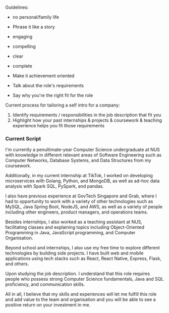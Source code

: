 Guidelines:

- no personal/family life
- Phrase it like a story

- engaging
- compelling
- clear
- complete

- Make it achievement oriented
- Talk about the role's requirements
- Say why you're the right fit for the role

Current process for tailoring a self intro for a company:

1. Identify requirements / responsibilities in the job description that fit you
2. Highlight how your past internships & projects & coursework & teaching experience helps you fit those requirements

### Current Script

I'm currently a penultimate-year Computer Science undergraduate at NUS with knowledge in different relevant areas of Software Engineering such as Computer Networks, Database Systems, and Data Structures from my coursework.

Additionally, in my current internship at TikTok, I worked on developing microservices with Golang, Python, and MongoDB, as well as ad-hoc data analysis with Spark SQL, PySpark, and pandas.

I also have previous experience at GovTech Singapore and Grab, where I had to opportunity to work with a variety of other technologies such as MySQL, Java Spring Boot, NodeJS, and AWS, as well as a variety of people including other engineers, product managers, and operations teams.

Besides internships, I also worked as a teaching assistant at NUS, facilitating classes and explaining topics including Object-Oriented Programming in Java, JavaScript programming, and Computer Organisation.

Beyond school and internships, I also use my free time to explore different technologies by building side projects. I have built web and mobile applications using tech stacks such as React, React Native, Express, Flask, and others.

Upon studying the job description. I understand that this role requires people who possess strong Computer Science fundamentals, Java and SQL proficiency, and communication skills.

All in all, I believe that my skills and experiences will let me fulfill this role and add value to the team and organisation and you will be able to see a positive return on your investment in me.